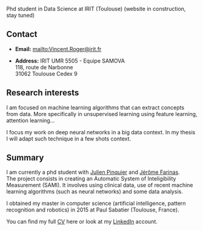 Phd student in Data Science at IRIT (Toulouse) (website in construction, stay tuned)

## Contact
*  **Email:** <mailto:Vincent.Roger@irit.fr>

*  **Address:**
  IRIT UMR 5505 - Equipe SAMOVA  
  118, route de Narbonne  
  31062 Toulouse Cedex 9

## Research interests

I am focused on machine learning algorithms that can extract concepts from data. More specifically in unsupervised learning using feature learning, attention learning...

I focus my work on deep neural networks in a big data context. In my thesis I will adapt such technique in a few shots context.

## Summary

I am currently a phd student with [Julien Pinquier](https://www.irit.fr/~Julien.Pinquier/index_en.php) and [Jérôme Farinas](https://www.irit.fr/~Jerome.Farinas/).  
The project consists in creating an Automatic System of Inteligibility Measurement (SAMI).
It involves using clinical data, use of recent machine learning algorithms (such as neural networks) and some data analysis.

I obtained my master in computer science (artificial intelligence, pattern recognition and robotics) in 2015 at Paul Sabatier (Toulouse, France).

You can find my full [CV](cv/cv_en.pdf) here or look at my [LinkedIn](https://www.linkedin.com/in/vroger11/) account.

